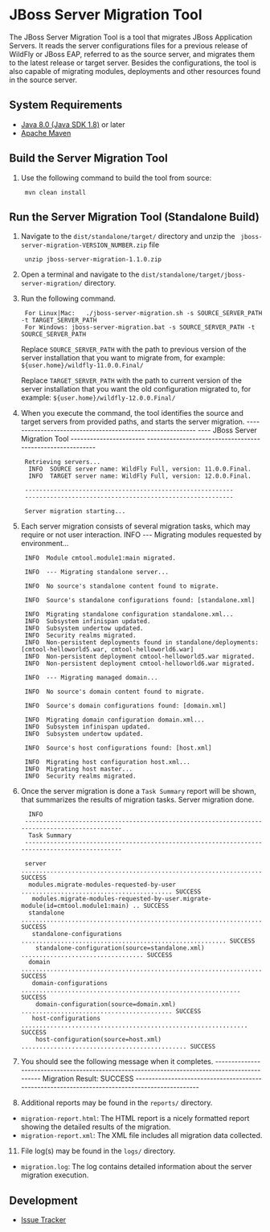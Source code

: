 JBoss Server Migration Tool
=================

The JBoss Server Migration Tool is a tool that migrates JBoss Application Servers. It reads the server configurations files for a previous release of WildFly or JBoss EAP, referred to as the source server, and migrates them to the latest release or target server. Besides the configurations, the tool is also capable of migrating modules, deployments and other resources found in the source server.

System Requirements
------------

* [Java 8.0 (Java SDK 1.8)](http://www.oracle.com/technetwork/java/javase/downloads/jdk8-downloads-2133151.html) or later
* [Apache Maven](http://maven.apache.org/download.cgi)

Build the Server Migration Tool
------------

1. Use the following command to build the tool from source:

        mvn clean install

Run the Server Migration Tool (Standalone Build)
------------

1. Navigate to the `dist/standalone/target/` directory and unzip the ` jboss-server-migration-VERSION_NUMBER.zip` file

        unzip jboss-server-migration-1.1.0.zip
2. Open a terminal and navigate to the `dist/standalone/target/jboss-server-migration/` directory.
3. Run the following command.

        For Linux|Mac:   ./jboss-server-migration.sh -s SOURCE_SERVER_PATH -t TARGET_SERVER_PATH
        For Windows: jboss-server-migration.bat -s SOURCE_SERVER_PATH -t SOURCE_SERVER_PATH

    Replace `SOURCE_SERVER_PATH` with the path to previous version of the server installation that you want to migrate from, for example:  `${user.home}/wildfly-11.0.0.Final/`

    Replace `TARGET_SERVER_PATH` with the path to current version of the server installation that you want the old configuration migrated to, for example:  `${user.home}/wildfly-12.0.0.Final/`
3. When you execute the command, the tool identifies the source and target servers from provided paths, and starts the server migration.
        ----------------------------------------------------------
        ----  JBoss Server Migration Tool  -----------------------
        ----------------------------------------------------------
        
        Retrieving servers...
         INFO  SOURCE server name: WildFly Full, version: 11.0.0.Final.
         INFO  TARGET server name: WildFly Full, version: 12.0.0.Final.
        
        ----------------------------------------------------------
        ----------------------------------------------------------
        
        Server migration starting...
4. Each server migration consists of several migration tasks, which may require or not user interaction.
        INFO  --- Migrating modules requested by environment...
        
        INFO  Module cmtool.module1:main migrated.
        
        INFO  --- Migrating standalone server...
        
        INFO  No source's standalone content found to migrate.
        
        INFO  Source's standalone configurations found: [standalone.xml]
        
        INFO  Migrating standalone configuration standalone.xml...
        INFO  Subsystem infinispan updated.
        INFO  Subsystem undertow updated.
        INFO  Security realms migrated.
        INFO  Non-persistent deployments found in standalone/deployments: [cmtool-helloworld5.war, cmtool-helloworld6.war]
        INFO  Non-persistent deployment cmtool-helloworld5.war migrated.
        INFO  Non-persistent deployment cmtool-helloworld6.war migrated.
        
        INFO  --- Migrating managed domain...
        
        INFO  No source's domain content found to migrate.
        
        INFO  Source's domain configurations found: [domain.xml]
        
        INFO  Migrating domain configuration domain.xml...
        INFO  Subsystem infinispan updated.
        INFO  Subsystem undertow updated.
        
        INFO  Source's host configurations found: [host.xml]
        
        INFO  Migrating host configuration host.xml...
        INFO  Migrating host master...
        INFO  Security realms migrated.
8. Once the server migration is done a `Task Summary` report will be shown, that summarizes the results of migration tasks.
        Server migration done.
        
         INFO  
        ----------------------------------------------------------------------------------------------
         Task Summary
        ----------------------------------------------------------------------------------------------
        
        server .............................................................................. SUCCESS
         modules.migrate-modules-requested-by-user .......................................... SUCCESS
          modules.migrate-modules-requested-by-user.migrate-module(id=cmtool.module1:main) .. SUCCESS
         standalone ......................................................................... SUCCESS
          standalone-configurations ......................................................... SUCCESS
           standalone-configuration(source=standalone.xml) .................................. SUCCESS
         domain ............................................................................. SUCCESS
          domain-configurations ............................................................. SUCCESS
           domain-configuration(source=domain.xml) .......................................... SUCCESS
          host-configurations ............................................................... SUCCESS
           host-configuration(source=host.xml) .............................................. SUCCESS
9. You should see the following message when it completes.
        ----------------------------------------------------------------------------------------------
         Migration Result: SUCCESS
        ----------------------------------------------------------------------------------------------
10. Additional reports may be found in the `reports/` directory.
  * `migration-report.html`: The HTML report is a nicely formatted report showing the detailed results of the migration.
  * `migration-report.xml`: The XML file includes all migration data collected.
11. File log(s) may be found in the `logs/` directory.
  * `migration.log`: The log contains detailed information about the server migration execution.
  
Development
------------

* [Issue Tracker](https://issues.jboss.org/browse/CMTOOL)